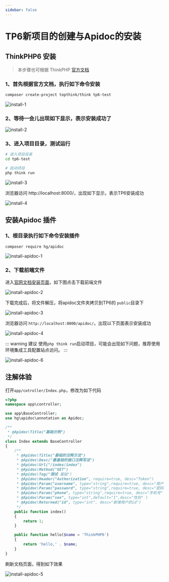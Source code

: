 ```yaml
---
sidebar: false
---
```


# TP6新项目的创建与Apidoc的安装


## ThinkPHP6 安装
> 本步骤也可根据 ThinkPHP [官方文档](https://www.kancloud.cn/manual/thinkphp6_0/1037481)
### 1、首先根据官方文档，执行如下命令安装

```sh
composer create-project topthink/think tp6-test
```
![install-1](/thinkphp-apidoc/images/course/install-1.png "install-1")

### 2、等待一会儿出现如下显示，表示安装成功了

![install-2](/thinkphp-apidoc/images/course/install-2.png "install-2")

### 3、进入项目目录，测试运行

```sh
# 进入项目目录
cd tp6-test

# 启动项目
php think run
```
![install-3](/thinkphp-apidoc/images/course/install-3.png "install-3")

浏览器访问 http://localhost:8000/，出现如下显示，表示TP6安装成功

![install-4](/thinkphp-apidoc/images/course/install-4.png "install-4")


## 安装Apidoc 插件

### 1、根目录执行如下命令安装插件
```sh
composer require hg/apidoc
```

![install-apidoc-1](/thinkphp-apidoc/images/course/install-apidoc-1.png "install-apidoc-1")

### 2、下载前端文件

进入[官网文档安装页面](/install)，如下图点击下载前端文件

![install-apidoc-2](/thinkphp-apidoc/images/course/install-apidoc-2.png "install-apidoc-2")

下载完成后，将文件解压，将apidoc文件夹拷贝到TP6的 `public`目录下

![install-apidoc-3](/thinkphp-apidoc/images/course/install-apidoc-3.png "install-apidoc-3")

浏览器访问 `http://localhost:8000/apidoc/`，出现以下页面表示安装成功

![install-apidoc-4](/thinkphp-apidoc/images/course/install-apidoc-4.png "install-apidoc-4")

::: warning 建议
使用`php think run`启动项目，可能会出现如下问题，推荐使用环境集成工具配置站点访问。
:::

![install-apidoc-6](/thinkphp-apidoc/images/course/install-apidoc-6.png "install-apidoc-6")

## 注解体验

打开`app/cotroller/Index.php`，修改为如下代码

```php
<?php
namespace app\controller;

use app\BaseController;
use hg\apidoc\annotation as Apidoc;

/**
 * @Apidoc\Title("基础示例")
 */
class Index extends BaseController
{
    /**
     * @Apidoc\Title("基础的注释方法")
     * @Apidoc\Desc("最基础的接口注释写法")
     * @Apidoc\Url("/index/index")
     * @Apidoc\Method("GET")
     * @Apidoc\Tag("测试 基础")
     * @Apidoc\Header("Authorization", require=true, desc="Token")
     * @Apidoc\Param("username", type="string",require=true, desc="用户名" )
     * @Apidoc\Param("password", type="string",require=true, desc="密码" )
     * @Apidoc\Param("phone", type="string",require=true, desc="手机号" )
     * @Apidoc\Param("sex", type="int",default="1",desc="性别" )
     * @Apidoc\Returned("id", type="int", desc="新增用户的id")
     */
    public function index()
    {
        return 1;
    }

    public function hello($name = 'ThinkPHP6')
    {
        return 'hello,' . $name;
    }
}
```

刷新文档页面，得到如下效果

![install-apidoc-5](/thinkphp-apidoc/images/course/install-apidoc-5.png "install-apidoc-5")






